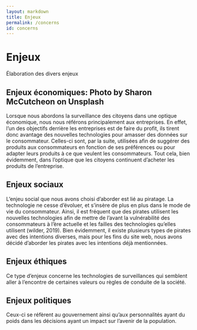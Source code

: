 ```yaml
---
layout: markdown
title: Enjeux
permalink: /concerns
id: concerns
---
```


<h1 class="mb-5">Enjeux</h1>

Élaboration des divers enjeux

## Enjeux économiques: Photo by Sharon McCutcheon on Unsplash

Lorsque nous abordons la surveillance des citoyens dans une optique économique, nous nous référons principalement aux entreprises. En effet, l’un des objectifs derrière les entreprises est de faire du profit, ils tirent donc avantage des nouvelles technologies pour amasser des données sur le consommateur. Celles-ci sont, par la suite, utilisées afin de suggérer des produits aux consommateurs en fonction de ses préférences ou pour adapter leurs produits à ce que veulent les consommateurs. Tout cela, bien évidemment, dans l’optique que les citoyens continuent d’acheter les produits de l’entreprise.

## Enjeux sociaux

L’enjeu social que nous avons choisi d’aborder est lié au piratage. La technologie ne cesse d’évoluer, et s’insère de plus en plus dans le mode de vie du consommateur. Ainsi, il est fréquent que des pirates utilisent les nouvelles technologies afin de mettre de l’avant la vulnérabilité des consommateurs à l’ère actuelle et les failles des technologies qu’elles utilisent (wilder, 2019). Bien évidemment, il existe plusieurs types de pirates avec des intentions diverses, mais pour les fins du site web, nous avons décidé d’aborder les pirates avec les intentions déjà mentionnées.

## Enjeux éthiques

Ce type d’enjeux concerne les technologies de surveillances qui semblent aller à l’encontre de certaines valeurs ou règles de conduite de la société. 

## Enjeux politiques

Ceux-ci se réfèrent au gouvernement ainsi qu’aux personnalités ayant du poids dans les décisions ayant un impact sur l’avenir de la population.
